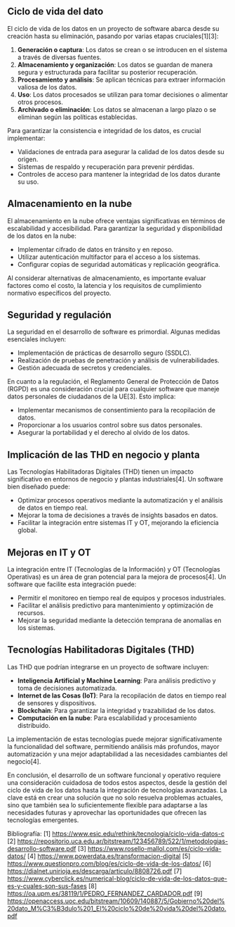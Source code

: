 ## Ciclo de vida del dato

El ciclo de vida de los datos en un proyecto de software abarca desde su creación hasta su eliminación, pasando por varias etapas cruciales[1][3]:

1. **Generación o captura**: Los datos se crean o se introducen en el sistema a través de diversas fuentes.
2. **Almacenamiento y organización**: Los datos se guardan de manera segura y estructurada para facilitar su posterior recuperación.
3. **Procesamiento y análisis**: Se aplican técnicas para extraer información valiosa de los datos.
4. **Uso**: Los datos procesados se utilizan para tomar decisiones o alimentar otros procesos.
5. **Archivado o eliminación**: Los datos se almacenan a largo plazo o se eliminan según las políticas establecidas.

Para garantizar la consistencia e integridad de los datos, es crucial implementar:

- Validaciones de entrada para asegurar la calidad de los datos desde su origen.
- Sistemas de respaldo y recuperación para prevenir pérdidas.
- Controles de acceso para mantener la integridad de los datos durante su uso.

## Almacenamiento en la nube

El almacenamiento en la nube ofrece ventajas significativas en términos de escalabilidad y accesibilidad. Para garantizar la seguridad y disponibilidad de los datos en la nube:

- Implementar cifrado de datos en tránsito y en reposo.
- Utilizar autenticación multifactor para el acceso a los sistemas.
- Configurar copias de seguridad automáticas y replicación geográfica.

Al considerar alternativas de almacenamiento, es importante evaluar factores como el costo, la latencia y los requisitos de cumplimiento normativo específicos del proyecto.

## Seguridad y regulación

La seguridad en el desarrollo de software es primordial. Algunas medidas esenciales incluyen:

- Implementación de prácticas de desarrollo seguro (SSDLC).
- Realización de pruebas de penetración y análisis de vulnerabilidades.
- Gestión adecuada de secretos y credenciales.

En cuanto a la regulación, el Reglamento General de Protección de Datos (RGPD) es una consideración crucial para cualquier software que maneje datos personales de ciudadanos de la UE[3]. Esto implica:

- Implementar mecanismos de consentimiento para la recopilación de datos.
- Proporcionar a los usuarios control sobre sus datos personales.
- Asegurar la portabilidad y el derecho al olvido de los datos.

## Implicación de las THD en negocio y planta

Las Tecnologías Habilitadoras Digitales (THD) tienen un impacto significativo en entornos de negocio y plantas industriales[4]. Un software bien diseñado puede:

- Optimizar procesos operativos mediante la automatización y el análisis de datos en tiempo real.
- Mejorar la toma de decisiones a través de insights basados en datos.
- Facilitar la integración entre sistemas IT y OT, mejorando la eficiencia global.

## Mejoras en IT y OT

La integración entre IT (Tecnologías de la Información) y OT (Tecnologías Operativas) es un área de gran potencial para la mejora de procesos[4]. Un software que facilite esta integración puede:

- Permitir el monitoreo en tiempo real de equipos y procesos industriales.
- Facilitar el análisis predictivo para mantenimiento y optimización de recursos.
- Mejorar la seguridad mediante la detección temprana de anomalías en los sistemas.

## Tecnologías Habilitadoras Digitales (THD)

Las THD que podrían integrarse en un proyecto de software incluyen:

- **Inteligencia Artificial y Machine Learning**: Para análisis predictivo y toma de decisiones automatizada.
- **Internet de las Cosas (IoT)**: Para la recopilación de datos en tiempo real de sensores y dispositivos.
- **Blockchain**: Para garantizar la integridad y trazabilidad de los datos.
- **Computación en la nube**: Para escalabilidad y procesamiento distribuido.

La implementación de estas tecnologías puede mejorar significativamente la funcionalidad del software, permitiendo análisis más profundos, mayor automatización y una mejor adaptabilidad a las necesidades cambiantes del negocio[4].

En conclusión, el desarrollo de un software funcional y operativo requiere una consideración cuidadosa de todos estos aspectos, desde la gestión del ciclo de vida de los datos hasta la integración de tecnologías avanzadas. La clave está en crear una solución que no solo resuelva problemas actuales, sino que también sea lo suficientemente flexible para adaptarse a las necesidades futuras y aprovechar las oportunidades que ofrecen las tecnologías emergentes.

Bibliografía:
[1] https://www.esic.edu/rethink/tecnologia/ciclo-vida-datos-c
[2] https://repositorio.uca.edu.ar/bitstream/123456789/522/1/metodologias-desarrollo-software.pdf
[3] https://www.rosello-mallol.com/es/ciclo-vida-datos/
[4] https://www.powerdata.es/transformacion-digital
[5] https://www.questionpro.com/blog/es/ciclo-de-vida-de-los-datos/
[6] https://dialnet.unirioja.es/descarga/articulo/8808726.pdf
[7] https://www.cyberclick.es/numerical-blog/ciclo-de-vida-de-los-datos-que-es-y-cuales-son-sus-fases
[8] https://oa.upm.es/38119/1/PEDRO_FERNANDEZ_CARDADOR.pdf
[9] https://openaccess.uoc.edu/bitstream/10609/140887/5/Gobierno%20del%20dato_M%C3%B3dulo%201_El%20ciclo%20de%20vida%20del%20dato.pdf

